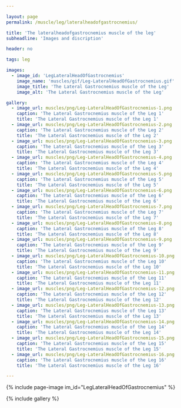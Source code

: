 ```yaml
---

layout: page
permalink: /muscle/leg/lateralheadofgastrocnemius/

title: 'The lateralheadofgastrocnemius muscle of the leg'
subheadline: 'Images and discription'

header: no

tags: leg

images:
  - image_id: 'LegLateralHeadOfGastrocnemius'
    image_name: 'muscles/gif/Leg-LateralHeadOfGastrocnemius.gif'
    image_title: 'The Lateral Gastrocnemius muscle of the Leg'
    image_alt: 'The Lateral Gastrocnemius muscle of the Leg' 

gallery:
  - image_url: muscles/png/Leg-LateralHeadOfGastrocnemius-1.png
    caption: 'The Lateral Gastrocnemius muscle of the Leg 1'
    title: 'The Lateral Gastrocnemius muscle of the Leg 1'
  - image_url: muscles/png/Leg-LateralHeadOfGastrocnemius-2.png
    caption: 'The Lateral Gastrocnemius muscle of the Leg 2'
    title: 'The Lateral Gastrocnemius muscle of the Leg 2'
  - image_url: muscles/png/Leg-LateralHeadOfGastrocnemius-3.png
    caption: 'The Lateral Gastrocnemius muscle of the Leg 3'
    title: 'The Lateral Gastrocnemius muscle of the Leg 3'
  - image_url: muscles/png/Leg-LateralHeadOfGastrocnemius-4.png
    caption: 'The Lateral Gastrocnemius muscle of the Leg 4'
    title: 'The Lateral Gastrocnemius muscle of the Leg 4'
  - image_url: muscles/png/Leg-LateralHeadOfGastrocnemius-5.png
    caption: 'The Lateral Gastrocnemius muscle of the Leg 5'
    title: 'The Lateral Gastrocnemius muscle of the Leg 5'
  - image_url: muscles/png/Leg-LateralHeadOfGastrocnemius-6.png
    caption: 'The Lateral Gastrocnemius muscle of the Leg 6'
    title: 'The Lateral Gastrocnemius muscle of the Leg 6'
  - image_url: muscles/png/Leg-LateralHeadOfGastrocnemius-7.png
    caption: 'The Lateral Gastrocnemius muscle of the Leg 7'
    title: 'The Lateral Gastrocnemius muscle of the Leg 7'
  - image_url: muscles/png/Leg-LateralHeadOfGastrocnemius-8.png
    caption: 'The Lateral Gastrocnemius muscle of the Leg 8'
    title: 'The Lateral Gastrocnemius muscle of the Leg 8'
  - image_url: muscles/png/Leg-LateralHeadOfGastrocnemius-9.png
    caption: 'The Lateral Gastrocnemius muscle of the Leg 9'
    title: 'The Lateral Gastrocnemius muscle of the Leg 9'
  - image_url: muscles/png/Leg-LateralHeadOfGastrocnemius-10.png
    caption: 'The Lateral Gastrocnemius muscle of the Leg 10'
    title: 'The Lateral Gastrocnemius muscle of the Leg 10'
  - image_url: muscles/png/Leg-LateralHeadOfGastrocnemius-11.png
    caption: 'The Lateral Gastrocnemius muscle of the Leg 11'
    title: 'The Lateral Gastrocnemius muscle of the Leg 11'
  - image_url: muscles/png/Leg-LateralHeadOfGastrocnemius-12.png
    caption: 'The Lateral Gastrocnemius muscle of the Leg 12'
    title: 'The Lateral Gastrocnemius muscle of the Leg 12'
  - image_url: muscles/png/Leg-LateralHeadOfGastrocnemius-13.png
    caption: 'The Lateral Gastrocnemius muscle of the Leg 13'
    title: 'The Lateral Gastrocnemius muscle of the Leg 13'
  - image_url: muscles/png/Leg-LateralHeadOfGastrocnemius-14.png
    caption: 'The Lateral Gastrocnemius muscle of the Leg 14'
    title: 'The Lateral Gastrocnemius muscle of the Leg 14'
  - image_url: muscles/png/Leg-LateralHeadOfGastrocnemius-15.png
    caption: 'The Lateral Gastrocnemius muscle of the Leg 15'
    title: 'The Lateral Gastrocnemius muscle of the Leg 15'
  - image_url: muscles/png/Leg-LateralHeadOfGastrocnemius-16.png
    caption: 'The Lateral Gastrocnemius muscle of the Leg 16'
    title: 'The Lateral Gastrocnemius muscle of the Leg 16'

---
```


{% include page-image im_id="LegLateralHeadOfGastrocnemius" %}

{% include gallery %}